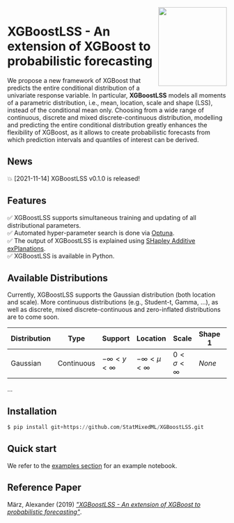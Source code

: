 <img align="right" width="156.5223" height="181.3" src="../master/logo/XGBoostLSS_inv.png">

# XGBoostLSS - An extension of XGBoost to probabilistic forecasting
We propose a new framework of XGBoost that predicts the entire conditional distribution of a univariate response variable. In particular, **XGBoostLSS** models all moments of a parametric distribution, i.e., mean, location, scale and shape (LSS), instead of the conditional mean only. Choosing from a wide range of continuous, discrete and mixed discrete-continuous distribution, modelling and predicting the entire conditional distribution greatly enhances the flexibility of XGBoost, as it allows to create probabilistic forecasts from which prediction intervals and quantiles of interest can be derived.

## News
:boom: [2021-11-14] XGBoostLSS v0.1.0 is released!

## Features
:white_check_mark: XGBoostLSS supports simultaneous training and updating of all distributional parameters. <br/>
:white_check_mark: Automated hyper-parameter search is done via [Optuna](https://optuna.org/). <br/>
:white_check_mark: The output of XGBoostLSS is explained using [SHapley Additive exPlanations](https://github.com/slundberg/shap). <br/>
:white_check_mark: XGBoostLSS is available in Python. <br/>

## Available Distributions

Currently, XGBoostLSS supports the Gaussian distribution (both location and scale). More continuous distributions (e.g., Student-t, Gamma, ...), as well as discrete, mixed discrete-continuous and zero-inflated distributions are to come soon.

|        Distribution           |              Type               |            Support            |           Location            |           Scale               |           Shape 1             |           Shape 2             |    
| ----------------------------- | ------------------------------- | ----------------------------- | ----------------------------- | ----------------------------- | ----------------------------- | ----------------------------- | 
|          Gaussian             |           Continuous            |   $`- \infty < y < \infty`$   |  $`- \infty < \mu < \infty`$  |    $`0 < \sigma < \infty`$    |          $`None`$             |          $`None`$             |
...
<!-- |   Student-t    |   Continuous  | $`- \infty < y < \infty`$   | location: $`\mu_{i}`$, scale: $`\sigma_{i}`$, shape $`\nu_{i}`$ |  -->

## Installation
```python
$ pip install git+https://github.com/StatMixedML/XGBoostLSS.git
```
## Quick start
We refer to the [examples section](https://github.com/StatMixedML/XGBoostLSS/tree/master/examples) for an example notebook.

## Reference Paper
März, Alexander (2019) [*"XGBoostLSS - An extension of XGBoost to probabilistic forecasting"*](https://arxiv.org/abs/1907.03178). 
